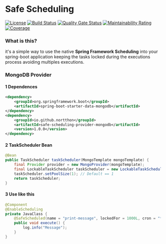# Safe Scheduling

[![License](https://img.shields.io/badge/License-Apache%202.0-blue.svg)](https://opensource.org/licenses/Apache-2.0)
[![Build Status](https://travis-ci.org/nortthon/safe-scheduling.svg?branch=master)](https://travis-ci.org/nortthon/safe-scheduling)
[![Quality Gate Status](https://sonarcloud.io/api/project_badges/measure?project=nortthon_safe-scheduling&metric=alert_status)](https://sonarcloud.io/dashboard?id=nortthon_safe-scheduling)
[![Maintainability Rating](https://sonarcloud.io/api/project_badges/measure?project=nortthon_safe-scheduling&metric=sqale_rating)](https://sonarcloud.io/dashboard?id=nortthon_safe-scheduling)
[![Coverage](https://sonarcloud.io/api/project_badges/measure?project=nortthon_safe-scheduling&metric=coverage)](https://sonarcloud.io/dashboard?id=nortthon_safe-scheduling)

### What is this?
it's a simple way to use the native **Spring Framework Scheduling** into your spring-boot application keeping the tasks locked during the executions process avoiding multiples executions.

### MongoDB Provider
#### 1 Dependences
```xml
<dependency>
    <groupId>org.springframework.boot</groupId>
    <artifactId>spring-boot-starter-data-mongodb</artifactId>
</dependency>
<dependency>
    <groupId>io.github.nortthon</groupId>
    <artifactId>safe-scheduling-provider-mongodb</artifactId>
    <version>1.0.0</version>
</dependency>
```

#### 2 TaskScheduler Bean
```java
@Bean
public TaskScheduler taskScheduler(MongoTemplate mongoTemplate) {
    final Provider provider = new MongoProvider(mongoTemplate);
    final LockableTaskScheduler taskScheduler = new LockableTaskScheduler(provider);
    taskScheduler.setPoolSize(1); // Default == 1
    return taskScheduler;
}
```

#### 3 Use like this

```java
@Component
@EnableScheduling
private JavaClass {
    @SafeScheduled(name = "print-message", lockedFor = 1000L, cron = "*/2 * * * * *")
    public void execute() {
        log.info("Message");
    }
}
```
